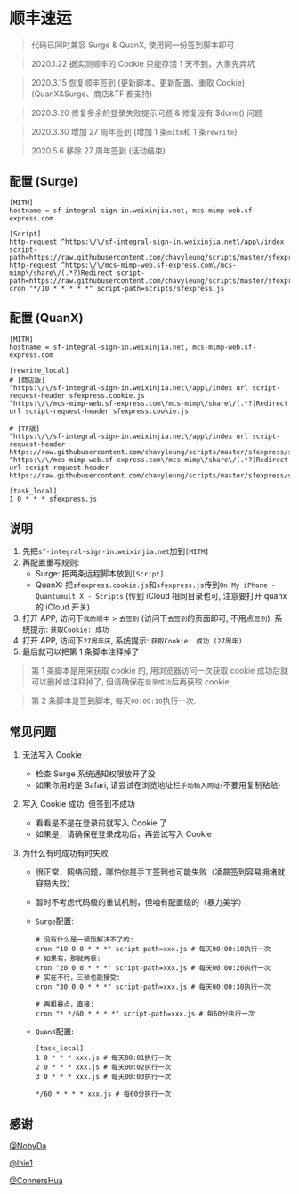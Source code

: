 # 顺丰速运

> 代码已同时兼容 Surge & QuanX, 使用同一份签到脚本即可

> 2020.1.22 据实测顺丰的 Cookie 只能存活 1 天不到，大家先弃坑

> 2020.3.15 恢复顺丰签到 (更新脚本、更新配置、重取 Cookie) (QuanX&Surge、商店&TF 都支持)

> 2020.3.20 修复多余的登录失败提示问题 & 修复没有 \$done() 问题

> 2020.3.30 增加 27 周年签到 (增加 1 条`mitm`和 1 条`rewrite`)

> 2020.5.6 移除 27 周年签到 (活动结束)

## 配置 (Surge)

```properties
[MITM]
hostname = sf-integral-sign-in.weixinjia.net, mcs-mimp-web.sf-express.com

[Script]
http-request ^https:\/\/sf-integral-sign-in.weixinjia.net\/app\/index script-path=https://raw.githubusercontent.com/chavyleung/scripts/master/sfexpress/sfexpress.cookie.js
http-request ^https:\/\/mcs-mimp-web.sf-express.com\/mcs-mimp\/share\/(.*?)Redirect script-path=https://raw.githubusercontent.com/chavyleung/scripts/master/sfexpress/sfexpress.cookie.js
cron "*/10 * * * * *" script-path=scripts/sfexpress.js
```

## 配置 (QuanX)

```properties
[MITM]
hostname = sf-integral-sign-in.weixinjia.net, mcs-mimp-web.sf-express.com

[rewrite_local]
# [商店版]
^https:\/\/sf-integral-sign-in.weixinjia.net\/app\/index url script-request-header sfexpress.cookie.js
^https:\/\/mcs-mimp-web.sf-express.com\/mcs-mimp\/share\/(.*?)Redirect url script-request-header sfexpress.cookie.js

# [TF版]
^https:\/\/sf-integral-sign-in.weixinjia.net\/app\/index url script-request-header https://raw.githubusercontent.com/chavyleung/scripts/master/sfexpress/sfexpress.cookie.js
^https:\/\/mcs-mimp-web.sf-express.com\/mcs-mimp\/share\/(.*?)Redirect url script-request-header https://raw.githubusercontent.com/chavyleung/scripts/master/sfexpress/sfexpress.cookie.js

[task_local]
1 0 * * * sfexpress.js
```

## 说明

1. 先把`sf-integral-sign-in.weixinjia.net`加到`[MITM]`
2. 再配置重写规则:
   - Surge: 把两条远程脚本放到`[Script]`
   - QuanX: 把`sfexpress.cookie.js`和`sfexpress.js`传到`On My iPhone - Quantumult X - Scripts` (传到 iCloud 相同目录也可, 注意要打开 quanx 的 iCloud 开关)
3. 打开 APP, 访问下`我的顺丰` > `去签到` (访问下`去签到`的页面即可, 不用点`签到`), 系统提示: `获取Cookie: 成功`
4. 打开 APP, 访问下`27周年庆`, 系统提示: `获取Cookie: 成功 (27周年)`
5. 最后就可以把第 1 条脚本注释掉了

> 第 1 条脚本是用来获取 cookie 的, 用浏览器访问一次获取 cookie 成功后就可以删掉或注释掉了, 但请确保在`登录成功`后再获取 cookie.

> 第 2 条脚本是签到脚本, 每天`00:00:10`执行一次.

## 常见问题

1. 无法写入 Cookie

   - 检查 Surge 系统通知权限放开了没
   - 如果你用的是 Safari, 请尝试在浏览地址栏`手动输入网址`(不要用复制粘贴)

2. 写入 Cookie 成功, 但签到不成功

   - 看看是不是在登录前就写入 Cookie 了
   - 如果是，请确保在登录成功后，再尝试写入 Cookie

3. 为什么有时成功有时失败

   - 很正常，网络问题，哪怕你是手工签到也可能失败（凌晨签到容易拥堵就容易失败）
   - 暂时不考虑代码级的重试机制，但咱有配置级的（暴力美学）：

   - `Surge`配置:

     ```properties
     # 没有什么是一顿饭解决不了的:
     cron "10 0 0 * * *" script-path=xxx.js # 每天00:00:10执行一次
     # 如果有，那就两顿:
     cron "20 0 0 * * *" script-path=xxx.js # 每天00:00:20执行一次
     # 实在不行，三顿也能接受:
     cron "30 0 0 * * *" script-path=xxx.js # 每天00:00:30执行一次

     # 再粗暴点，直接:
     cron "* */60 * * * *" script-path=xxx.js # 每60分执行一次
     ```

   - `QuanX`配置:

     ```properties
     [task_local]
     1 0 * * * xxx.js # 每天00:01执行一次
     2 0 * * * xxx.js # 每天00:02执行一次
     3 0 * * * xxx.js # 每天00:03执行一次

     */60 * * * * xxx.js # 每60分执行一次
     ```

## 感谢

[@NobyDa](https://github.com/NobyDa)

[@lhie1](https://github.com/lhie1)

[@ConnersHua](https://github.com/ConnersHua)
